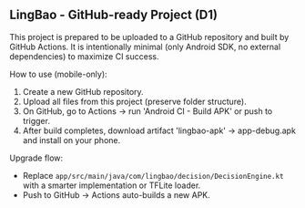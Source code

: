 
LingBao - GitHub-ready Project (D1)
----------------------------------

This project is prepared to be uploaded to a GitHub repository and built by GitHub Actions.
It is intentionally minimal (only Android SDK, no external dependencies) to maximize CI success.

How to use (mobile-only):
1. Create a new GitHub repository.
2. Upload all files from this project (preserve folder structure).
3. On GitHub, go to Actions -> run 'Android CI - Build APK' or push to trigger.
4. After build completes, download artifact 'lingbao-apk' -> app-debug.apk and install on your phone.

Upgrade flow:
- Replace `app/src/main/java/com/lingbao/decision/DecisionEngine.kt` with a smarter implementation or TFLite loader.
- Push to GitHub -> Actions auto-builds a new APK.

